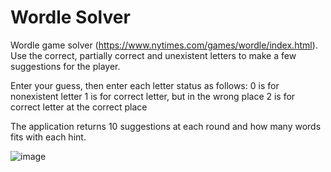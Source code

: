 # Wordle Solver
Wordle game solver (https://www.nytimes.com/games/wordle/index.html).
Use the correct, partially correct and unexistent letters to make a few suggestions for the player. 

Enter your guess, then enter each letter status as follows:
0 is for nonexistent letter
1 is for correct letter, but in the wrong place
2 is for correct letter at the correct place

The application returns 10 suggestions at each round and how many words fits with each hint.

![image](https://user-images.githubusercontent.com/33879489/158236742-b5b057bc-ef2a-465d-949e-98a034aa218f.png)
